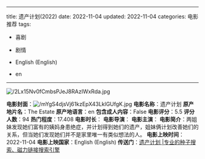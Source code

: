 
---
title: 遗产计划(2022)
date: 2022-11-04
updated: 2022-11-04
categories: 电影推荐
tags:

- 喜剧
- 剧情

- English (English)
- en
---

<img src="https://image.tmdb.org/t/p/original/2Lx15Nv0fCmbsPJeJ8RAzIWxRda.jpg" alt="/2Lx15Nv0fCmbsPJeJ8RAzIWxRda.jpg" title="/2Lx15Nv0fCmbsPJeJ8RAzIWxRda.jpg">

**电影封面**：<img src="https://image.tmdb.org/t/p/w200/mYgS4djsVj61kzEpX43LklGUfgK.jpg" alt="/mYgS4djsVj61kzEpX43LklGUfgK.jpg" title="/mYgS4djsVj61kzEpX43LklGUfgK.jpg">
**电影名称**：遗产计划
**原产地片名**：The Estate
**原产地语言**：en
**包含成人内容**：False
**电影评分**：5.5
**评分人数**：94
**热门程度**：17.408
**电影时长**：
**电影导演**：
**电影主演**：
**电影简介**：两姐妹发现她们富有的姨妈身患绝症，并计划得到她们的遗产，姐妹俩计划改善她们的关系，但当她们发现她们并不是家里唯一有类似想法的人。
**电影上映时间**：2022-11-04
**电影上映国家**：English (English)
**传送门**：[遗产计划 |专业的种子搜索、磁力链接搜索引擎](https://movie.amd794.com:2083/?search=The%20Estate&ordering=&mode=match_phrase&page_size=10&page=1)


